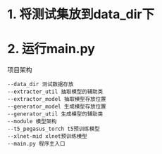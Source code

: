 # 1. 将测试集放到data_dir下
# 2. 运行main.py


项目架构

    --data_dir 测试数据存放
    --extracter_util 抽取模型的辅助类
    --extractor_model 抽取模型存放位置
    --generator_model 生成模型存放位置
    --generator_util 生成模型的辅助类
    --module 模型架构
    --t5_pegasus_torch t5预训练模型
    --xlnet-mid xlnet预训练模型
    --main.py 程序主入口